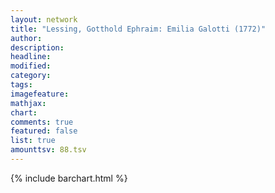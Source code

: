 ```yaml
---
layout: network
title: "Lessing, Gotthold Ephraim: Emilia Galotti (1772)"
author:
description:
headline:
modified:
category:
tags:
imagefeature: 
mathjax: 
chart: 
comments: true
featured: false
list: true
amounttsv: 88.tsv
---
```

{% include barchart.html %}
